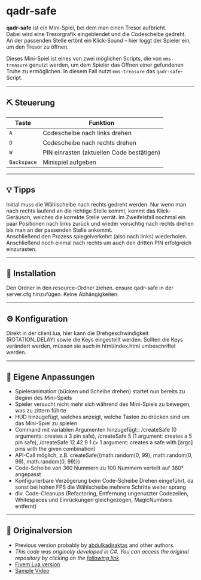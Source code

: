 # qadr-safe

**qadr-safe** ist ein Mini-Spiel, bei dem man einen Tresor aufbricht.  
Dabei wird eine Tresorgrafik eingeblendet und die Codescheibe gedreht.  
An der passenden Stelle ertönt ein Klick-Sound – hier loggt der Spieler ein, um den Tresor zu öffnen.

Dieses Mini-Spiel ist eines von zwei möglichen Scripts, die von `mms-treasure` genutzt werden, um dem Spieler das Öffnen einer gefundenen Truhe zu ermöglichen. In diesem Fall nutzt `mms-treasure` das `qadr-safe`-Script.

---

## ⛏️ Steuerung

| Taste       | Funktion                                      |
|-------------|-----------------------------------------------|
| `A`         | Codescheibe nach links drehen                 |
| `D`         | Codescheibe nach rechts drehen                |
| `W`         | PIN einrasten (aktuellen Code bestätigen)     |
| `Backspace` | Minispiel aufgeben                            |

---

## 💡 Tipps
Initial muss die Wählscheibe nach rechts gedreht werden. Nur wenn man nach rechts laufend an die richtige Stelle kommt, kommt das Klick-Geräusch, welches die korrekte Stelle verrät. Im Zweifelsfall nochmal ein paar Positionen nach links zurück und wieder vorsichtig nach rechts drehen bis man an der passenden Stelle ankommt.  
Anschließend den Prozess spiegelverkehrt (also nach links) wiederholen.  
Anschließend noch einmal nach rechts um auch den dritten PIN erfolgreich einzurasten.

---

## 🚀 Installation
Den Ordner in den resource-Ordner ziehen. ensure qadr-safe in der server.cfg hinzufügen. Keine Abhängigkeiten.

---

## ⚙️ Konfiguration
Direkt in der client.lua, hier kann die Drehgeschwindigkeit (ROTATION_DELAY) sowie die Keys eingestellt werden. Sollten die Keys verändert werden, müssen sie auch in html/index.html umbeschriftet werden.

---

## 🚧 Eigene Anpassungen
- Spieleranimation (bücken und Scheibe drehen) startet nun bereits zu Beginn des Mini-Spiels
- Spieler versucht nicht mehr sich während des Mini-Spiels zu bewegen, was zu zittern führte
- HUD hinzugefügt, welches anzeigt, welche Tasten zu drücken sind um das Mini-Spiel zu spielen
- Command mit variablen Argumenten hinzugefügt:: /createSafe (0 arguments: creates a 3 pin safe), /createSafe 5 (1 argument: creates a 5 pin safe), /createSafe 12 42 9 1 (> 1 argument: creates a safe with [argc] pins with the given combination)
- API-Call möglich, z.B. createSafe({math.random(0, 99), math.random(0, 99), math.random(0, 99)})
- Code-Scheibe von 360 Nummern zu 100 Nummern verteilt auf 360° angepasst
- Konfigurierbare Verzögerung beim Code-Scheibe Drehen eingeführt, da sonst bei hohen FPS die Wählscheibe mehrere Schritte weiter sprang
- div. Code-Cleanups (Refactoring, Entfernung ungenutzter Codezeilen, Whitespaces und Einrückungen gleichgezogen, MagicNumbers entfernt)

---

## 📜 Originalversion
- Previous version probably by [abdulkadiraktas](https://github.com/abdulkadiraktas/qadr-safe) and other authors.
- *This code was originally developed in C#. You can access the original repository by clicking on the [following link](https://github.com/TimothyDexter/FiveM-SafeCrackingMiniGame)*
- [Fivem Lua version](https://github.com/VHall1/pd-safe)
- [Sample Video](https://www.youtube.com/watch?v=bmsPNMACUsY)
